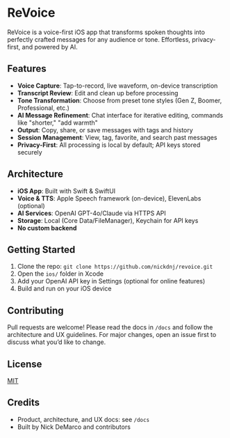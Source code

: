 # ReVoice

ReVoice is a voice-first iOS app that transforms spoken thoughts into perfectly crafted messages for any audience or tone. Effortless, privacy-first, and powered by AI.

## Features
- **Voice Capture**: Tap-to-record, live waveform, on-device transcription
- **Transcript Review**: Edit and clean up before processing
- **Tone Transformation**: Choose from preset tone styles (Gen Z, Boomer, Professional, etc.)
- **AI Message Refinement**: Chat interface for iterative editing, commands like "shorter," "add warmth"
- **Output**: Copy, share, or save messages with tags and history
- **Session Management**: View, tag, favorite, and search past messages
- **Privacy-First**: All processing is local by default; API keys stored securely

## Architecture
- **iOS App**: Built with Swift & SwiftUI
- **Voice & TTS**: Apple Speech framework (on-device), ElevenLabs (optional)
- **AI Services**: OpenAI GPT-4o/Claude via HTTPS API
- **Storage**: Local (Core Data/FileManager), Keychain for API keys
- **No custom backend**

## Getting Started
1. Clone the repo: `git clone https://github.com/nickdnj/revoice.git`
2. Open the `ios/` folder in Xcode
3. Add your OpenAI API key in Settings (optional for online features)
4. Build and run on your iOS device

## Contributing
Pull requests are welcome! Please read the docs in `/docs` and follow the architecture and UX guidelines. For major changes, open an issue first to discuss what you’d like to change.

## License
[MIT](LICENSE)

## Credits
- Product, architecture, and UX docs: see `/docs`
- Built by Nick DeMarco and contributors
